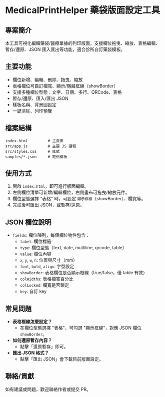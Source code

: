# MedicalPrintHelper 藥袋版面設定工具

## 專案簡介
本工具可視化編輯藥袋/醫療單據的列印版面，支援欄位拖曳、縮放、表格編輯、暫存/還原、JSON 匯入匯出等功能，適合診所自訂藥袋模板。

## 主要功能
- 欄位新增、編輯、刪除、拖曳、縮放
- 表格欄位可自訂欄寬、顯示/隱藏框線（showBorder）
- 支援多種欄位型態：文字、日期、多行、QRCode、表格
- 暫存/還原、匯入/匯出 JSON
- 樣板名稱、背景圖設定
- 一鍵清除、列印預覽

## 檔案結構
```
index.html         # 主頁面
src/app.js         # 主要 JS 邏輯
src/styles.css     # 樣式
samples/*.json     # 範例模板
```

## 使用方式
1. 開啟 `index.html`，即可進行版面編輯。
2. 左側欄位清單可新增/編輯欄位，右側畫布可拖曳/縮放元件。
3. 欄位型態選擇 "表格" 時，可設定 `顯示框線`（showBorder）、欄寬等。
4. 完成後可匯出 JSON，或暫存/還原。

## JSON 欄位說明
- `fields`: 欄位陣列，每個欄位物件包含：
  - `label`: 欄位標籤
  - `type`: 欄位型態（text, date, multiline, qrcode, table）
  - `value`: 欄位內容
  - `x`, `y`, `w`, `h`: 位置與尺寸（mm）
  - `font`, `bold`, `align`: 字型設定
  - `showBorder`: 表格欄位是否顯示框線（true/false，僅 table 有效）
  - `colWidths`: 表格欄寬百分比
  - `colLocked`: 欄寬是否鎖定
  - `key`: 自訂 key

## 常見問題
- **表格框線怎麼設定？**
  - 在欄位型態選擇 "表格"，可勾選 "顯示框線"，對應 JSON 欄位 `showBorder`。
- **如何還原暫存內容？**
  - 點擊「還原暫存」即可。
- **匯出 JSON 格式？**
  - 點擊「匯出 JSON」會下載目前版面設定。

## 聯絡/貢獻
如有建議或問題，歡迎聯絡作者或提交 PR。
